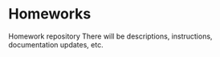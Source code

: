 # Homeworks
Homework repository
There will be descriptions, instructions, documentation updates, etc.